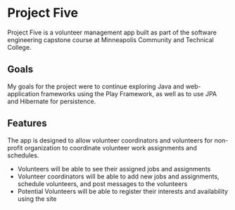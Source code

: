 # Project Five

Project Five is a volunteer management app built as part of the software engineering capstone course at Minneapolis
Community and Technical College.

## Goals
My goals for the project were to continue exploring Java and web-application frameworks using the Play Framework, as
well as to use JPA and Hibernate for persistence.

## Features
The app is designed to allow volunteer coordinators and volunteers for non-profit organization to coordinate volunteer
work assignments and schedules.
- Volunteers will be able to see their assigned jobs and assignments
- Volunteer coordinators will be able to add new jobs and assignments, schedule volunteers, and post messages to the
volunteers
- Potential Volunteers will be able to register their interests and availability using the site